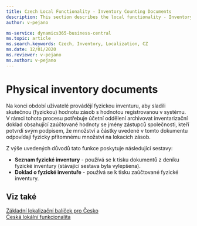 ```yaml
---
title: Czech Local Functionality - Inventory Counting Documents
description: This section describes the local functionality - Inventory Counting Documents in the Czech version of Business Central.
author: v-pejano

ms-service: dynamics365-business-central
ms.topic: article
ms.search.keywords: Czech, Inventory, Localization, CZ
ms.date: 12/01/2020
ms.reviewer: v-pejano
ms.author: v-pejano
---
```


# Physical inventory documents

Na konci období uživatelé provádějí fyzickou inventuru, aby sladili skutečnou (fyzickou) hodnotu zásob s hodnotou registrovanou v systému. V rámci tohoto procesu potřebuje účetní oddělení archivovat inventarizační doklad obsahující zaúčtované hodnoty se jmény zástupců společnosti, kteří potvrdí svým podpisem, že množství a částky uvedené v tomto dokumentu odpovídají fyzicky přítomnému množství na lokacích zásob.  

Z výše uvedených důvodů tato funkce poskytuje následující sestavy:

- **Seznam fyzické inventury** - používá se k tisku dokumentů z deníku fyzické inventury (stávající sestava byla vylepšena).
- **Doklad o fyzické inventuře** - používá se k tisku zaúčtované fyzické inventury.  

## Viz také

[Základní lokalizační balíček pro Česko](ui-extensions-core-localization-pack-cz.md)  
[Česká lokální funkcionalita](czech-local-functionality.md)  
